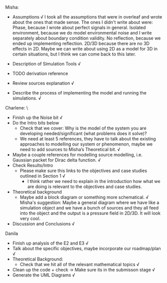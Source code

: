 Misha:

- Assumptions √
  I took all the assumptions that were in overleaf and wrote about the ones that made sense.
  The ones I didn't write about were:
  Phase, because I wrote about perfect signals in general.
  Isolated environment, because we do model environmental noise and I write separately about boundary condition validity.
  No reflection, because we ended up implementing reflection.
  2D/3D because there are no 3D effects in 2D. Maybe we can write about using 2D as a model for 3D in certain situations, but I think we can come back to this later.

- Description of Simulation Tools √
- TODO derivation reference
- Review sources explanation √
- Describe the process of implementing the model and running the simulations. √

Charlene:
\
- Finish up the Noise bit √
- Do the Intro bits below
  - Check that we cover: Why is the model of the system you are developing needed/significant (what problems does it solve)?
  - We need at least 5 references, they have to talk about the existing approaches to modelling our system or phenomenon, maybe we need to add sources to Misha’s Theoretical bit. √
 - Maybe a couple references for modelling source modelling, i.e. Gaussian packet for Dirac delta function. √
- Check Results/Intro
  - Please make sure this links to the objectives and case studies outlined in Section 1 √
    - I think rather we need to explain in the introduction how what we are doing is relevant to the objectives and case studies.
- Theoretical background
  - Maybe add a block diagram or something more schematical. √
      Misha's suggestion: Maybe a general diagram where we have like a simulation object and we have a bunch of sources and they all feed into the object and the output is a pressure field in 2D/3D. It will look very cool.
- Discussion and Conclusions √


Danila 

- Finish up analysis of the E2 and E3 √
- Talk about the specific objectives, maybe incorporate our roadmap/plan √
- Theoretical Background:
  - Check that we hit all of the relevant mathematical topics √
- Clean up the code + check -> Make sure its in the submisson stage √
- Generate the UML Diagrams √
